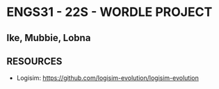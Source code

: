﻿# ENGS31 - 22S - WORDLE PROJECT
 
 ## Ike, Mubbie, Lobna
 
 ## RESOURCES
 - Logisim: https://github.com/logisim-evolution/logisim-evolution


